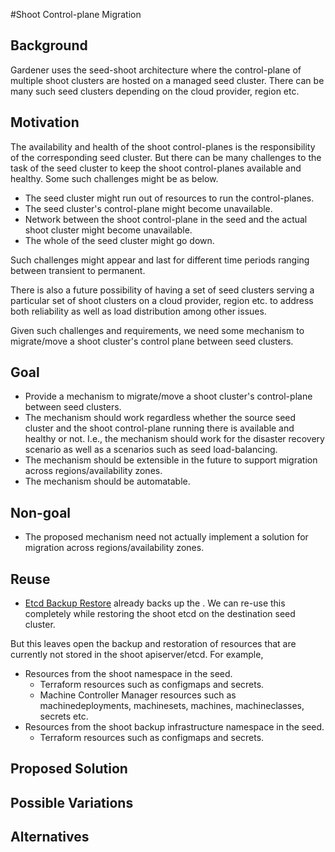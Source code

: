 #Shoot Control-plane Migration

## Background

Gardener uses the seed-shoot architecture where the control-plane of multiple shoot clusters are hosted on a managed seed cluster. There can be many such seed clusters depending on the cloud provider, region etc.

## Motivation

The availability and health of the shoot control-planes is the responsibility of the corresponding seed cluster. But there can be many challenges to the task of the seed cluster to keep the shoot control-planes available and healthy. Some such challenges might be as below.

* The seed cluster might run out of resources to run the control-planes.
* The seed cluster's control-plane might become unavailable.
* Network between the shoot control-plane in the seed and the actual shoot cluster might become unavailable.
* The whole of the seed cluster might go down.

Such challenges might appear and last for different time periods ranging between transient to permanent.

There is also a future possibility of having a set of seed clusters serving a particular set of shoot clusters on a cloud provider, region etc. to address both reliability as well as load distribution among other issues.

Given such challenges and requirements, we need some mechanism to migrate/move a shoot cluster's control plane between seed clusters.

## Goal
* Provide a mechanism to migrate/move a shoot cluster's control-plane between seed clusters.
* The mechanism should work regardless whether the source seed cluster and the shoot control-plane running there is available and healthy or not. I.e., the mechanism should work for the disaster recovery scenario as well as a scenarios such as seed load-balancing.
* The mechanism should be extensible in the future to support migration across regions/availability zones.
* The mechanism should be automatable.

## Non-goal
* The proposed mechanism need not actually implement a solution for migration across regions/availability zones.

## Reuse
* [Etcd Backup Restore](https://github.com/gardener/etcd-backup-restore) already backs up the . We can re-use this completely while restoring the shoot etcd on the destination seed cluster.

But this leaves open the backup and restoration of resources that are currently not stored in the shoot apiserver/etcd. For example,

* Resources from the shoot namespace in the seed.
    * Terraform resources such as configmaps and secrets.
    * Machine Controller Manager resources such as machinedeployments, machinesets, machines, machineclasses, secrets etc.
* Resources from the shoot backup infrastructure namespace in the seed.
    * Terraform resources such as configmaps and secrets.

## Proposed Solution

## Possible Variations

## Alternatives